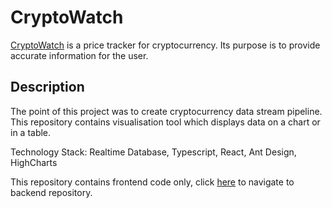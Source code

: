 # CryptoWatch

[CryptoWatch](https://cryptowatch-d6333.web.app/quote) is a price tracker for cryptocurrency. 
Its purpose is to provide accurate information for the user. 

## Description

The point of this project was to create cryptocurrency data stream pipeline.
This repository contains visualisation tool which displays data on a chart or in a table.

Technology Stack: Realtime Database, Typescript, React, Ant Design, HighCharts

This repository contains frontend code only, click [here](https://github.com/nlins8224/CryptoWatchBackend) to navigate to backend repository.




